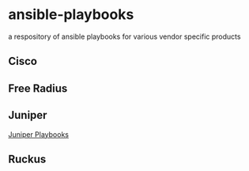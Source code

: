 
# ansible-playbooks
a respository of ansible playbooks for various vendor specific products

## Cisco

## Free Radius

## Juniper
[Juniper Playbooks](https://github.com/jhgrazier/ansible-playbooks/tree/main/juniper/README.md)

## Ruckus
